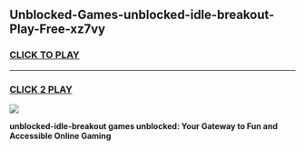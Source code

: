 
## Unblocked-Games-unblocked-idle-breakout-Play-Free-xz7vy
<h3>
<a href="https://premium76.site?title=unblocked-idle-breakout&ref=20M">CLICK TO PLAY</a></h3>
<hr>

<h3>
<a href="https://premium76.site?title=unblocked-idle-breakout&ref=20M">CLICK 2 PLAY</a>
  
</h3>

<a href="https://premium76.site?title=unblocked-idle-breakout&ref=19M"><img src="https://clearcache.store/games.png"></a>


**unblocked-idle-breakout games unblocked: Your Gateway to Fun and Accessible Online Gaming**
